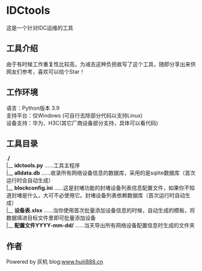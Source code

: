 # IDCtools
这是一个针对IDC运维的工具

## 工具介绍
由于有时候工作重复性比较高，为减去这种负担故写了这个工具，随即分享出来供网友们参考，喜欢可以给个Star！

## 工作环境
语言：Python版本 3.9   
支持平台：仅Windows (可自行去除部分代码以支持Linux)    
设备支持：华为、H3C(其它厂商设备部分支持，具体可以看代码)

## 工具目录 
.**/**    
|__ **idctools.py** ......工具主程序    
|__ **alldata.db** ......收录所有网络设备信息的数据库，采用的是sqlite数据库（首次运行时会自动生成）     
|__ **blockconfig.ini** ......这是封堵功能的封堵设备列表信息配置文件，如果你不知道封堵是什么，大可不必使用它。封堵设备列表依赖数据库（首次运行时自动生成）    
|__ **设备表.xlsx** ......当你使用首次批量添加设备信息的时候，自动生成的模板，将数据填进目标文件里即可批量添加设备    
|__ **配置文件YYYY-mm-dd/** ......当天导出所有网络设备配置信息时生成的文件夹     

## 作者
Powered by 灰机
blog:www.huiji888.cn
